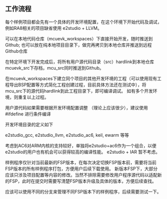 ## 工作流程

每个样例项目都会先有一个具体的开发环境配置，在这个环境下开始代码及调试，例如RA8相关的项目缺省使用 e2studio + LLVM。

可以在本地代码仓库（mcuevk_workspaces）下直接开始开发，随时推送到Github; 也可以放在纯本地项目目录下，做完再拷贝到本地仓库并推送到远程Github仓库

在特定环境下开发完成后，将所有用户源代码目录（src）hardlink到本地仓库mcuevk_src下存档，mcu_src同时推送到Github。

在mcuevk_workspaces下建立同个项目的其他开发环境的工程（可以使用现有工程导出BSP配置等方式简化工程创建过程，目前具体方法还在测试中），将mcu_src下的源代码hardlink到此工程目录下，即可编译调试。
如有多个开发环境，则重复以上过程。

用户源代码如果需要根据开发环境配置调整 （理论上应该很少），建议使用 #ifdefine 进行条件编译

开发环境目录的定义如下

e2studio_gcc, e2studio_llvm, e2studio_ac6, keil, ewarm 等等

考虑到AC6对ARM内核的支持较好，单独将e2studio+ac6作为一个组合，以便e2studio的用户也有机会可以获得较高的编译性能。
e2studio + IAR 暂不考虑。

样例程序仅针对当前最新的FSP版本，在每次决定切换FSP版本前，需要将当前FSP版本的所有样例程序打包，方便用户后续下载使用。
新版本FSP下，大部分应该只涉及项目配置等内容的修改。当然不排除需要修改用户程序源代码以适配新的FSP，此时在提交时需要写清楚FSP版本升级及具体的版本，方便后续查找。

应该可以使用不同的分支来管理不同FSP版本下的样例程序，后续需要测试一下。